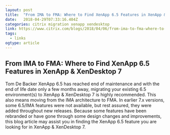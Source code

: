 ```yaml
---
layout: post 
title:  "From IMA to FMA: Where to Find XenApp 6.5 Features in XenApp &amp; XenDesktop 7 | Citrix Blogs" 
date:   2018-04-29T07:33:16.404Z 
categories: citrix migration xenapp xendesktop 
link: https://www.citrix.com/blogs/2018/04/06/from-ima-to-fma-where-to-find-xenapp-6-5-features-in-xenapp-xendesktop-7/ 
tags:
  - links
ogtype: article 
---
```


## From IMA to FMA: Where to Find XenApp 6.5 Features in XenApp & XenDesktop 7
 Tom De Backer
XenApp 6.5 has reached end of maintenance and with the end of life date only a few months away, migrating your existing 6.5 environment(s) to XenApp & XenDesktop 7 is highly recommended.
This also means moving from the IMA architecture to FMA. In earlier 7.x versions, some 6.5/IMA features were not available, but rest assured, they were added throughout new releases. Because some features have been rebranded or have gone through some design changes and improvements, this blog article may assist you in finding the XenApp 6.5 feature you are looking for in XenApp & XenDesktop 7.

